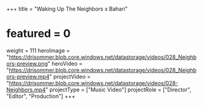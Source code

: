 +++
title = "Waking Up The Neighbors x Bahari"
# featured = 0
weight = 111
heroImage = "https://drisommer.blob.core.windows.net/datastorage/videos/028_Neighbors-preview.png"
heroVideo = "https://drisommer.blob.core.windows.net/datastorage/videos/028_Neighbors-preview.mp4"
projectVideo = "https://drisommer.blob.core.windows.net/datastorage/videos/028-Neighbors.mp4"
projectType = ["Music Video"]
projectRole = ["Director", "Editor", "Production"]
+++
